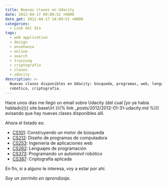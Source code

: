 ```yaml
---
title: Nuevas clases en Udacity
date: 2012-04-17 09:09:51 +0000
date_gmt: 2012-04-17 14:09:51 +0000
categories:
  - Link del día
tags:
  - web application
  - design
  - enseñanza
  - online
  - search
  - training
  - criptografía
  - clases
  - udacity
description: >-
  Nuevas clases disponibles en Udacity: búsqueda, programas, web, lenguajes,
  robótico, criptografía.
---
```



Hace unos días me llegó un email sobre Udacity (del cual [yo ya había hablado]({{ site.baseUrl }}{% link _posts/2012/2012-01-31-udacity.md %})) avisando que hay nuevas clases disponibles allí.

Ahora el listado es:

- [CS101](http://www.udacity.com/overview/Course/cs101/CourseRev/apr2012): Construyendo un motor de búsqueda
- [CS212](http://www.udacity.com/overview/Course/cs212/CourseRev/apr2012): Diseño de programas de computadora
- [CS253](http://www.udacity.com/overview/Course/cs253/CourseRev/apr2012): Ingeniería de aplicaciones web
- [CS262](http://www.udacity.com/overview/Course/cs262/CourseRev/apr2012): Lenguajes de programación
- [CS373](http://www.udacity.com/overview/Course/cs373/CourseRev/apr2012): Programando un automóvil robótico
- [CS387](http://www.udacity.com/overview/Course/cs387/CourseRev/apr2012): Criptografía aplicada

En fin, si a alguno le interesa, voy a estar por ahí.

_Soy un zorrinito en aprendizaje._
